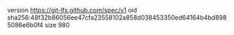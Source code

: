 version https://git-lfs.github.com/spec/v1
oid sha256:48f32b86056ee47cfa23558102a858d038453350ed64164b4bd8985086e6b0f4
size 980
